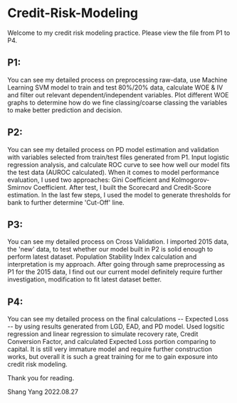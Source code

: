 # Credit-Risk-Modeling

Welcome to my credit risk modeling practice. Please view the file from P1 to P4. 

## P1: 
You can see my detailed process on preprocessing raw-data, use Machine Learning SVM model to train and test 80%/20% data, calculate WOE & IV and filter out relevant dependent/independent variables. Plot different WOE graphs to determine how do we fine classing/coarse classing the variables to make better prediction and decision.

## P2: 
You can see my detailed process on PD model estimation and validation with variables selected from train/test files generated from P1. Input logistic regression analysis, and calculate ROC curve to see how well our model fits the test data (AUROC calculated). When it comes to model performance evaluation, I used two approaches: Gini Coefficient and Kolmogorov-Smirnov Coefficient. After test, I built the Scorecard and Credit-Score estimation. In the last few steps, I used the model to generate thresholds for bank to further determine 'Cut-Off' line. 

## P3: 
You can see my detailed process on Cross Validation. I imported 2015 data, the 'new' data, to test whether our model built in P2 is solid enough to perform latest dataset. Population Stability Index calculation and interpretation is my approach. After going through same preprocessing as P1 for the 2015 data, I find out our current model definitely require further investigation, modification to fit latest dataset better. 

## P4: 
You can see my detailed process on the final calculations -- Expected Loss -- by using results generated from LGD, EAD, and PD model. Used logsitic regression and linear regression to simulate recovery rate, Credit Conversion Factor, and calculated Expected Loss portion comparing to capital. It is still very immature model and require further construction works, but overall it is such a great training for me to gain exposure into credit risk modeling.




Thank you for reading.


Shang Yang  2022.08.27
